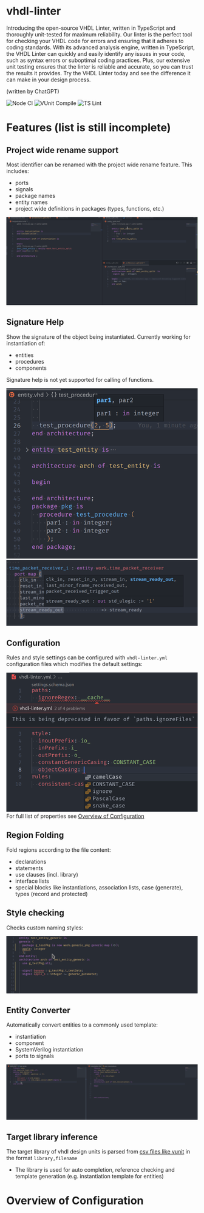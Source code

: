 # vhdl-linter
Introducing the open-source VHDL Linter, written in TypeScript and thoroughly unit-tested for maximum reliability. Our linter is the perfect tool for checking your VHDL code for errors and ensuring that it adheres to coding standards. With its advanced analysis engine, written in TypeScript, the VHDL Linter can quickly and easily identify any issues in your code, such as syntax errors or suboptimal coding practices. Plus, our extensive unit testing ensures that the linter is reliable and accurate, so you can trust the results it provides. Try the VHDL Linter today and see the difference it can make in your design process.

(written by ChatGPT)

![Node CI](https://github.com/vhdl-linter/vhdl-linter/actions/workflows/node.js.yml/badge.svg?branch=main)
![VUnit Compile](https://github.com/vhdl-linter/vhdl-linter/actions/workflows/vunit_compile.yml/badge.svg?branch=main)
![TS Lint](https://github.com/vhdl-linter/vhdl-linter/actions/workflows/tslint.yml/badge.svg?branch=main)

# Features (list is still incomplete)
## Project wide rename support
Most identifier can be renamed with the project wide rename feature.
This includes:
- ports
- signals
- package names
- entity names
- project wide definitions in packages (types, functions, etc.)

![rename](./doc/rename.gif)

## Signature Help
Show the signature of the object being instantiated.
Currently working for instantiation of:
- entities
- procedures
- components

Signature help is not yet supported for calling of functions.

![signature-helper](./doc/signature-help.png)
![signature-helper-long](./doc/signature-help2.png)

## Configuration
Rules and style settings can be configured with `vhdl-linter.yml` configuration files which modifies the default settings:

![configuration-example](./doc/configuration-example.png)
For full list of properties see [Overview of Configuration](#overview-of-configuration)

## Region Folding
Fold regions according to the file content:
- declarations
- statements
- use clauses (incl. library)
- interface lists
- special blocks like instantiations, association lists, case (generate), types (record and protected)

## Style checking
Checks custom naming styles:

![namingStyle](./doc/namingStyle.gif)

## Entity Converter
Automatically convert entities to a commonly used template:
- instantiation
- component
- SystemVerilog instantiation
- ports to signals

![entityConverter](./doc/entityConverter.gif)

## Target library inference
The target library of vhdl design units is parsed from [csv files like vunit](https://vunit.github.io/py/vunit.html#vunit.ui.VUnit.add_source_files_from_csv) in the format
```library,filename```
- The library is used for auto completion, reference checking and template generation (e.g. instantiation template for entities)

# Overview of Configuration
